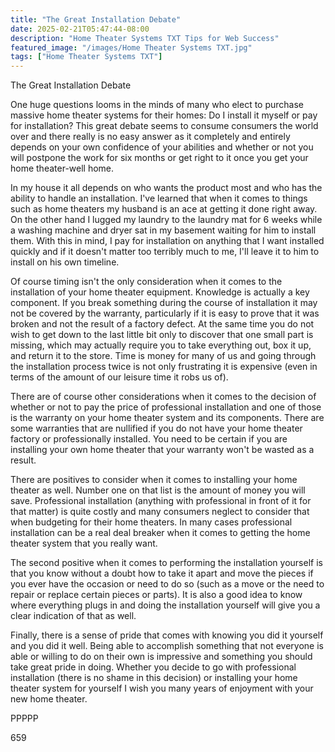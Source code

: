 ```yaml
---
title: "The Great Installation Debate"
date: 2025-02-21T05:47:44-08:00
description: "Home Theater Systems TXT Tips for Web Success"
featured_image: "/images/Home Theater Systems TXT.jpg"
tags: ["Home Theater Systems TXT"]
---
```


The Great Installation Debate

One huge questions looms in the minds of many who elect to purchase massive home theater systems for their homes: Do I install it myself or pay for installation? This great debate seems to consume consumers the world over and there really is no easy answer as it completely and entirely depends on your own confidence of your abilities and whether or not you will postpone the work for six months or get right to it once you get your home theater-well home. 

In my house it all depends on who wants the product most and who has the ability to handle an installation. I've learned that when it comes to things such as home theaters my husband is an ace at getting it done right away. On the other hand I lugged my laundry to the laundry mat for 6 weeks while a washing machine and dryer sat in my basement waiting for him to install them. With this in mind, I pay for installation on anything that I want installed quickly and if it doesn't matter too terribly much to me, I'll leave it to him to install on his own timeline. 

Of course timing isn't the only consideration when it comes to the installation of your home theater equipment. Knowledge is actually a key component. If you break something during the course of installation it may not be covered by the warranty, particularly if it is easy to prove that it was broken and not the result of a factory defect. At the same time you do not wish to get down to the last little bit only to discover that one small part is missing, which may actually require you to take everything out, box it up, and return it to the store. Time is money for many of us and going through the installation process twice is not only frustrating it is expensive (even in terms of the amount of our leisure time it robs us of). 

There are of course other considerations when it comes to the decision of whether or not to pay the price of professional installation and one of those is the warranty on your home theater system and its components. There are some warranties that are nullified if you do not have your home theater factory or professionally installed. You need to be certain if you are installing your own home theater that your warranty won't be wasted as a result.

There are positives to consider when it comes to installing your home theater as well. Number one on that list is the amount of money you will save. Professional installation (anything with professional in front of it for that matter) is quite costly and many consumers neglect to consider that when budgeting for their home theaters. In many cases professional installation can be a real deal breaker when it comes to getting the home theater system that you really want. 

The second positive when it comes to performing the installation yourself is that you know without a doubt how to take it apart and move the pieces if you ever have the occasion or need to do so (such as a move or the need to repair or replace certain pieces or parts). It is also a good idea to know where everything  plugs in and doing the installation yourself will give you a clear indication of that as well.

Finally, there is a sense of pride that comes with knowing you did it yourself and you did it well. Being able to accomplish something that not everyone is able or willing to do on their own is impressive and something you should take great pride in doing. Whether you decide to go with professional installation (there is no shame in this decision) or installing your home theater system for yourself I wish you many years of enjoyment with your new home theater.

PPPPP

659


